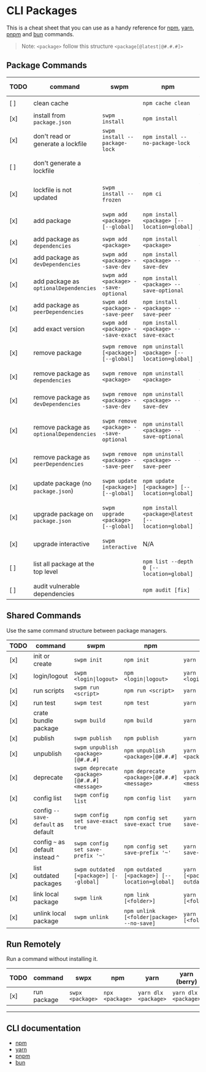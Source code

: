 # CLI Packages

This is a cheat sheet that you can use as a handy reference for [npm](https://www.npmjs.com/), [yarn](https://yarnpkg.com/), [pnpm](https://pnpm.io/) and [bun](https://bun.sh/) commands.

> Note: `<package>` follow this structure `<package[@latest|@#.#.#]>`

## Package Commands

| TODO | command                                     | swpm                                    | npm                                                 | yarn                                            | yarn (berry)                                    | pnpm                                            | bun                                  |
| ---- | ------------------------------------------- | --------------------------------------- | --------------------------------------------------- | ----------------------------------------------- | ----------------------------------------------- | ----------------------------------------------- | ------------------------------------ |
| [ ]  | clean cache                                 |                                         | `npm cache clean`                                   | `yarn cache clean`                              | `yarn cache clean`                              |                                                 |                                      |
| [x]  | install from `package.json`                 | `swpm install`                          | `npm install`                                       | `yarn [install]`                                | `yarn [install]`                                | `pnpm install`                                  | `bun install`                        |
| [x]  | don't read or generate a lockfile           | `swpm install --package-lock`           | `npm install --no-package-lock`                     | `yarn install --no-lockfile`                    | `yarn install --no-lockfile`                    |  N/A                                            | N/A                                  |
| [ ]  | don't generate a lockfile                   |                                         |                                                     | `yarn install --pure-lockfile`                  | `yarn install --pure-lockfile`                  |                                                 |                                      |
| [x]  | lockfile is not updated                     | `swpm install --frozen`                 | `npm ci`                                            | `yarn install --frozen-lockfile`                | `yarn install --immutable`                      | `pnpm install --frozen-lockfile`                | `bun install --no-save`              |
| [x]  | add package                                 | `swpm add <package> [--global]`         | `npm install <package> [--location=global]`         | `yarn [global] add <package>`                   | `yarn [global] add <package>`                   | `pnpm add <package> [--global]`                 | `bun add <package> [--global]`       |
| [x]  | add package as `dependencies`               | `swpm add <package>`                    | `npm install <package>`                             | `yarn add <package>`                            | `yarn add <package>`                            | `pnpm add <package>`                            |                                      |
| [x]  | add package as `devDependencies`            | `swpm add <package> --save-dev`         | `npm install <package> --save-dev`                  | `yarn add <package> --dev`                      | `yarn add <package> --dev`                      | `pnpm add <package> --save-dev`                 |                                      |
| [x]  | add package as `optionalDependencies`       | `swpm add <package> --save-optional`    | `npm install <package> --save-optional`             | `yarn add <package> --optional`                 | `yarn add <package> --optional`                 | `pnpm add <package> --save-optional`            |                                      |
| [x]  | add package as `peerDependencies`           | `swpm add <package> --save-peer`        | `npm install <package> --save-peer`                 | `yarn add <package> --peer`                     | `yarn add <package> --peer`                     | `pnpm add <package> --save-peer`                |                                      |
| [x]  | add exact version                           | `swpm add <package> --save-exact`       | `npm install <package> --save-exact`                | `yarn add <package> --exact`                    | `yarn add <package> --exact`                    | `pnpm add <package> --save-exact`               |                                      |
| [x]  | remove package                              | `swpm remove [<package>] [--global]`    | `npm uninstall <package> [--location=global]`       | `yarn [global] remove <package>`                | `yarn [global] remove <package>`                | `pnpm uninstall <package> [--global]`           | `swpm remove [<package>] [--global]` |
| [x]  | remove package as `dependencies`            | `swpm remove <package>`                 | `npm uninstall <package>`                           | `yarn remove <package>`                         | `yarn remove <package>`                         | `pnpm uninstall <package>`                      | `swpm remove <package>`              |
| [x]  | remove package as `devDependencies`         | `swpm remove <package> --save-dev`      | `npm uninstall <package> --save-dev`                | `yarn remove <package> --dev`                   | `yarn remove <package> --dev`                   | `pnpm uninstall <package> --save-dev`           |                                      |
| [x]  | remove package as `optionalDependencies`    | `swpm remove <package> --save-optional` | `npm uninstall <package> --save-optional`           | `yarn remove <package> --optional`              | `yarn remove <package> --optional`              | `pnpm uninstall <package> --save-optional`      |                                      |
| [x]  | remove package as `peerDependencies`        | `swpm remove <package> --save-peer`     | `npm uninstall <package> --save-peer`               | `yarn remove <package> --peer`                  | `yarn remove <package> --peer`                  | `pnpm uninstall <package> --save-peer`          |                                      |
| [x]  | update package (no `package.json`)          | `swpm update [<package>] [--global]`    | `npm update [<package>] [--location=global]`        | `yarn [global] upgrade [<package>]`             | `yarn [global] semver up [<package>]`           | `pnpm update [<package>] [--global]`            |                                      |
| [x]  | upgrade package on `package.json`           | `swpm upgrade <package> [--global]`     | `npm install <package>@latest [--location=global]`  | `yarn [global] upgrade <package> --latest`      | `yarn [global] up <package>`                    | `pnpm update <package> --latest [--global]`     | N/A                                  |
| [x]  | upgrade interactive                         | `swpm interactive`                      | N/A                                                 | `yarn upgrade-interactive`                      | `yarn upgrade-interactive`                      | `pnpm update --interactive`                     | N/A                                  |
| [ ]  | list all package at the top level           |                                         | `npm list --depth 0 [--location=global]`            | `yarn [global] list --depth 0`                  | `yarn [global] list --depth 0`                  | `pnpm list --depth 0 [--global]`                |                                      |
| [ ]  | audit vulnerable dependencies               |                                         | `npm audit [fix]`                                   | `yarn audit`                                    | `yarn audit`                                    | `pnpm audit [--fix]`                            |                                      |

## Shared Commands

Use the same command structure between package managers.

| TODO | command                                | swpm                                         | npm                                            | yarn                                            | yarn (berry)                                    | pnpm                                            | bun                              |
| ---- | -------------------------------------- | -------------------------------------------- | ---------------------------------------------- | ----------------------------------------------- | ----------------------------------------------- | ----------------------------------------------- | -------------------------------- |
| [x]  | init or create                         | `swpm init`                                  | `npm init`                                     | `yarn init`                                     | `yarn init`                                     | `pnpm init`                                     | `bun init`                       |
| [x]  | login/logout                           | `swpm <login\|logout>`                       | `npm <login\|logout>`                          | `yarn <login\|logout>`                          | `yarn <login\|logout>`                          | `pnpm <login\|logout>`                          |                                  |
| [x]  | run scripts                            | `swpm run <script>`                          | `npm run <script>`                             | `yarn run <script>`                             | `yarn run <script>`                             | `pnpm [run] <script>`                           | `bun run <script>`               |
| [x]  | run test                               | `swpm test`                                  | `npm test`                                     | `yarn test`                                     | `yarn test`                                     | `pnpm test`                                     |                                  |
| [x]  | crate bundle package                   | `swpm build`                                 | `npm build`                                    | `yarn build`                                    | `yarn build`                                    | `pnpm build`                                    |                                  |
| [x]  | publish                                | `swpm publish`                               | `npm publish`                                  | `yarn publish`                                  | `yarn npm publish`                              | `pnpm publish`                                  |                                  |
| [x]  | unpublish                              | `swpm unpublish <package>[@#.#.#]`           | `npm unpublish <package>[@#.#.#]`              | `yarn unpublish <package>[@#.#.#]`              | `yarn unpublish <package>[@#.#.#]`              | `pnpm unpublish <package>[@#.#.#]`              |                                  |
| [x]  | deprecate                              | `swpm deprecate <package>[@#.#.#] <message>` | `npm deprecate <package>[@#.#.#] <message>`    | `yarn deprecate <package>[@#.#.#] <message>`    | `yarn deprecate <package>[@#.#.#] <message>`    | `pnpm deprecate <package>[@#.#.#] <message>`    |                                  |
| [x]  | config list                            | `swpm config list`                           | `npm config list`                              | `yarn config list`                              | `yarn config list`                              | `pnpm config list`                              |                                  |
| [x]  | config `--save-default` as default     | `swpm config set save-exact true`            | `npm config set save-exact true`               | `yarn config set save-exact true`               | `yarn config set save-exact true`               | `pnpm config set save-exact true`               |                                  |
| [x]  | config `~` as default instead `^`      | `swpm config set save-prefix '~'`            | `npm config set save-prefix '~'`               | `yarn config set save-prefix '~'`               | `yarn config set save-prefix '~'`               | `pnpm config set save-prefix '~'`               |                                  |
| [x]  | list outdated packages                 | `swpm outdated [<package>] [--global]`       | `npm outdated [<package>] [--location=global]` | `yarn [global] [<package>] outdated`            | `yarn [global] [<package>] upgrade-interactive` | `pnpm outdated [<package>] [--global]`          |                                  |
| [x]  | link local package                     | `swpm link`                                  | `npm link [<folder>]`                          | `yarn link [<folder>]`                          | `yarn link [<folder>]`                          | `pnpm link [<folder>]`                          | `bun link [<folder>]`            |
| [x]  | unlink local package                   | `swpm unlink`                                | `npm unlink [<folder\|package> --no-save]`     | `yarn unlink [<folder\|package>]`               | `yarn unlink [<folder\|package>]`               | `pnpm unlink [<folder\|package>]`               | `bun unlink [<folder\|package>]` |

## Run Remotely

Run a command without installing it.

| TODO | command      | swpx             | npm              | yarn                 | yarn (berry)         | pnpm                  | bun              |
| ---- | ------------ | ---------------- | ---------------- | -------------------- | -------------------- | --------------------- | ---------------- |
| [x]  | run package  | `swpx <package>` | `npx <package>`  | `yarn dlx <package>` | `yarn dlx <package>` | `pnpm dlx <package>`  | `bunx <package>` |

---

## CLI documentation

- [npm](https://docs.npmjs.com/cli/v9/commands)
- [yarn](https://classic.yarnpkg.com/en/docs/cli/)
- [pnpm](https://pnpm.io/cli/install)
- [bun](https://github.com/oven-sh/bun#using-bun-as-a-package-manager)
